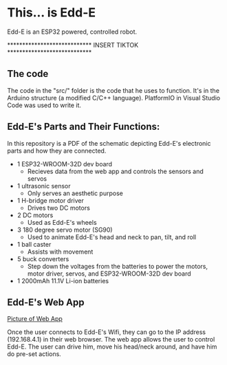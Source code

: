 # This... is Edd-E

Edd-E is an ESP32 powered, controlled robot. 

**************************** INSERT TIKTOK ****************************

## The code

The code in the "src/" folder is the code that he uses to function. It's in the Arduino structure (a modified C/C++ language). PlatformIO in Visual Studio Code was used to write it.

## Edd-E's Parts and Their Functions:

In this repository is a PDF of the schematic depicting Edd-E's electronic parts and how they are connected.
* 1 ESP32-WROOM-32D dev board
  * Recieves data from the web app and controls the sensors and servos
* 1 ultrasonic sensor
  * Only serves an aesthetic purpose
* 1 H-bridge motor driver
  * Drives two DC motors
* 2 DC motors
  * Used as Edd-E's wheels
* 3 180 degree servo motor (SG90)
  * Used to animate Edd-E's head and neck to pan, tilt, and roll
* 1 ball caster
  * Assists with movement
* 5 buck converters
  * Step down the voltages from the batteries to power the motors, motor driver, servos, and ESP32-WROOM-32D dev board
* 1 2000mAh 11.1V Li-ion batteries


## Edd-E's Web App

[Picture of Web App](https://user-images.githubusercontent.com/55719532/211341296-f740c9db-17cb-41c8-87d2-3f5b30d0fd1e.png)

Once the user connects to Edd-E's Wifi, they can go to the IP address (192.168.4.1) in their web browser. The web app allows the user to control Edd-E. The user can drive him, move his head/neck around, and have him do pre-set actions.


